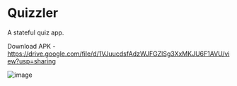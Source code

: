 <h1>Quizzler</h1>
 A stateful quiz app.
 
 Download APK - https://drive.google.com/file/d/1VJuucdsfAdzWJFGZlSg3XxMKJU6F1AVU/view?usp=sharing
 
![image](https://user-images.githubusercontent.com/109033080/192145935-47de0cc4-6a02-4dd8-92ff-6878262c6c33.png)
